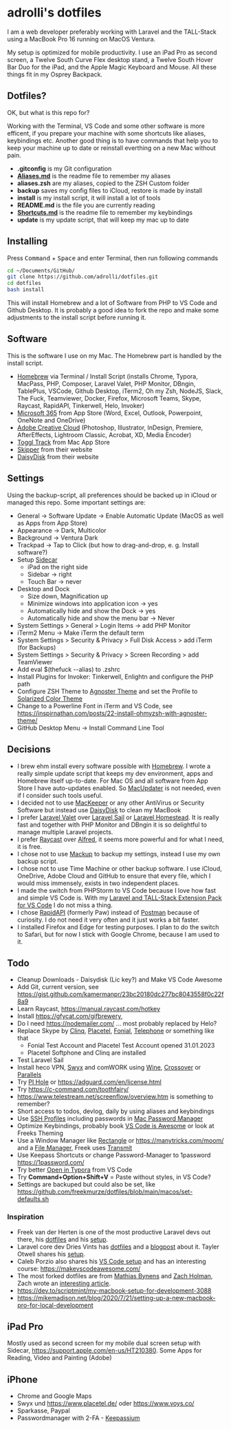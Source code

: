 # adrolli's dotfiles

I am a web developer preferably working with Laravel and the TALL-Stack using a MacBook Pro 16 running on MacOS Ventura.

My setup is optimized for mobile productivity. I use an iPad Pro as second screen, a Twelve South Curve Flex desktop stand, a Twelve South Hover Bar Duo for the iPad, and the Apple Magic Keyboard and Mouse. All these things fit in my Osprey Backpack.

## Dotfiles?

OK, but what is this repo for?

Working with the Terminal, VS Code and some other software is more efficent, if you prepare your machine with some shortcuts like aliases, keybindings etc. Another good thing is to have commands that help you to keep your machine up to date or reinstall everthing on a new Mac without pain.

- **.gitconfig** is my Git configuration
- **[Aliases.md](Aliases.md)** is the readme file to remember my aliases
- **aliases.zsh** are my aliases, copied to the ZSH Custom folder
- **backup** saves my config files to iCloud, restore is made by install
- **install** is my install script, it will install a lot of tools
- **README.md** is the file you are currently reading
- **[Shortcuts.md](Shortcuts.md)** is the readme file to remember my keybindings
- **update** is my update script, that will keep my mac up to date

## Installing

Press <kbd>Command</kbd> + <kbd>Space</kbd> and enter Terminal, then run following commands

```bash
cd ~/Documents/GitHub/
git clone https://github.com/adrolli/dotfiles.git
cd dotfiles
bash install
```

This will install Homebrew and a lot of Software from PHP to VS Code and Github Desktop. It is probably a good idea to fork the repo and make some adjustments to the install script before running it.

## Software

This is the software I use on my Mac. The Homebrew part is handled by the install script.

- [Homebrew](https://brew.sh/) via Terminal / Install Script (installs Chrome, Typora, MacPass, PHP, Composer, Laravel Valet, PHP Monitor, DBngin, TablePlus, VSCode, Github Desktop, iTerm2, Oh my Zsh, NodeJS, Slack, The Fuck, Teamviewer, Docker, Firefox, Microsoft Teams, Skype, Raycast, RapidAPI, Tinkerwell, Helo, Invoker)
- [Microsoft 365](https://www.microsoft.com/de-de/microsoft-365/) from App Store (Word, Excel, Outlook, Powerpoint, OneNote and OneDrive)
- [Adobe Creative Cloud](https://www.adobe.com/) (Photoshop, Illustrator, InDesign, Premiere, AfterEffects, Lightroom Classic, Acrobat, XD, Media Encoder)
- [Toggl Track](https://apps.apple.com/us/app/toggl-track-hours-time-log/id1291898086) from Mac App Store
- [Skipper](https://www.skipper18.com/) from their website
- [DaisyDisk](https://daisydiskapp.com/) from their website

## Settings

Using the backup-script, all preferences should be backed up in iCloud or managed this repo. Some important settings are:

- General -> Software Update -> Enable Automatic Update (MacOS as well as Apps from App Store)
- Appearance -> Dark, Multicolor
- Background -> Ventura Dark
- Trackpad -> Tap to Click (but how to drag-and-drop, e. g. Install software?)
- Setup [Sidecar](https://support.apple.com/HT210380)
  - iPad on the right side
  - Sidebar -> right
  - Touch Bar -> never
- Desktop and Dock
  - Size down, Magnification up
  - Minimize windows into application icon -> yes
  - Automatically hide and show the Dock -> yes
  - Automatically hide and show the menu bar -> Never
- System Settings > General > Login Items -> add PHP Monitor
- iTerm2 Menu -> Make iTerm the default term
- System Settings > Security & Privacy > Full Disk Access > add iTerm (for Backups)
- System Settings > Security & Privacy > Screen Recording > add TeamViewer
- Add eval $(thefuck --alias) to .zshrc
- Install Plugins for Invoker: Tinkerwell, Enlightn and configure the PHP path
- Configure ZSH Theme to [Agnoster Theme](https://github.com/agnoster/agnoster-zsh-theme) and set the Profile to [Solarized Color Theme](https://raw.githubusercontent.com/mbadolato/iTerm2-Color-Schemes/master/schemes/Solarized%20Dark%20-%20Patched.itermcolors)
- Change to a Powerline Font in iTerm and VS Code, see https://inspirnathan.com/posts/22-install-ohmyzsh-with-agnoster-theme/
- GitHub Desktop Menu -> Install Command Line Tool

## Decisions

- I brew ehm install every software possible with [Homebrew](https://brew.sh). I wrote a really simple update script that keeps my dev environment, apps and Homebrew itself up-to-date. For Mac OS and all software from App Store I have auto-updates enabled. So [MacUpdater](https://www.corecode.io/macupdater/) is not needed, even if I consider such tools useful.
- I decided not to use [MacKeeper](https://mackeeper.com/) or any other AntiVirus or Security Software but instead use [DaisyDisk](https://daisydiskapp.com/) to clean my MacBook
- I prefer [Laravel Valet](https://laravel.com/docs/valet) over [Laravel Sail](https://laravel.com/docs/sail) or [Laravel Homestead](https://laravel.com/docs/homestead). It is really fast and together with PHP Monitor and DBngin it is so delightful to manage multiple Laravel projects.
- I prefer [Raycast](https://www.raycast.com/) over [Alfred](https://www.alfredapp.com/), it seems more powerful and for what I need, it is free.
- I chose not to use [Mackup](https://github.com/lra/mackup) to backup my settings, instead I use my own backup script.
- I chose not to use Time Machine or other backup software. I use iCloud, OneDrive, Adobe Cloud and GitHub to ensure that every file, which I would miss immensely, exists in two independent places.
- I made the switch from PHPStorm to VS Code because I love how fast and simple VS Code is. With my [Laravel and TALL-Stack Extension Pack for VS Code](https://github.com/adrolli/tallui-vscode) I do not miss a thing.
- I chose [RapidAPI](https://paw.cloud/) (formerly Paw) instead of [Postman](https://www.postman.com/) because of curiosity. I do not need it very often and it just works a bit faster.
- I installed Firefox and Edge for testing purposes. I plan to do the switch to Safari, but for now I stick with Google Chrome, because I am used to it.

## Todo

- Cleanup Downloads - Daisydisk (Lic key?) and Make VS Code Awesome
- Add Git, current version, see https://gist.github.com/kamermanpr/23bc20180dc277bc8043558f0c22f8a9
- Learn Raycast, https://manual.raycast.com/hotkey
- Install https://gfycat.com/gifbrewery, 
- Do I need https://nodemailer.com/ ... most probably replaced by Helo?
- Replace Skype by [Clinq](https://clinq.com/), [Placetel](https://placetel.de/), [Fonial](https://www.fonial.de/), [Telephone](https://www.64characters.com/telephone/) or something like that
  - Fonial Test Account and Placetel Test Account opened 31.01.2023
  - Placetel Softphone and Clinq are installed
- Test Laravel Sail
- Install heco VPN, [Swyx](https://apps.apple.com/de/app/swyx-desktop/id1029922555?mt=12) and comWORK using [Wine](https://www.winehq.org/), [Crossover](https://www.codeweavers.com/crossover) or [Parallels](https://www.parallels.com/de/)
- Try [PI Hole](https://github.com/pi-hole/pi-hole) or https://adguard.com/en/license.html 
- Try https://c-command.com/toothfairy/ 
- https://www.telestream.net/screenflow/overview.htm is something to remember?
- Short access to todos, devlog, daily by using aliases and keybindings
- Use [SSH Profiles](https://hiltmon.com/blog/2013/07/18/fast-ssh-windows-with-iterm-2/) including passwords in [Mac Password Manager](https://support.apple.com/de-de/guide/mac-help/mchlf375f392/mac)
- Optimize Keybindings, probably book [VS Code is Awesome](https://makevscodeawesome.com/) or look at Freeks Theming
- Use a Window Manager like [Rectangle](https://github.com/rxhanson/Rectangle) or https://manytricks.com/moom/ and a [File Manager](https://www.macgasm.net/software/file-manager-mac/), Freek uses [Transmit](https://panic.com/transmit/)
- Use Keepass Shortcuts or change Password-Manager to 1password https://1password.com/
- Try better [Open in Typora](https://marketplace.visualstudio.com/items?itemName=cyberbiont.vscode-open-in-typora&utm_source=VSCode.pro&utm_campaign=AhmadAwais) from VS Code
- Try **Command+Option+Shift+V** = Paste without styles, in VS Code?
- Settings are backuped but could also be set, like https://github.com/freekmurze/dotfiles/blob/main/macos/set-defaults.sh

### Inspiration

- Freek van der Herten is one of the most productive Laravel devs out there, his [dotfiles](https://github.com/freekmurze/dotfiles) and his [setup](https://freek.dev/2357-my-current-setup-end-2022-edition).
- Laravel core dev Dries Vints has [dotfiles](https://github.com/driesvints/dotfiles) and a [blogpost](https://driesvints.com/blog/getting-started-with-dotfiles/) about it. Tayler Otwell shares his [setup](https://medium.com/@taylorotwell/how-i-work-october-2018-edition-e66a09931e7f).
- Caleb Porzio also shares his [VS Code setup](https://calebporzio.com/my-vs-code-setup-2) and has an interesting course: https://makevscodeawesome.com/
- The most forked dotfiles are from [Mathias Bynens](https://github.com/mathiasbynens/dotfiles) and [Zach Holman](https://github.com/holman/dotfiles), Zach wrote an [interesting article](https://zachholman.com/2010/08/dotfiles-are-meant-to-be-forked/).
- https://dev.to/scriptmint/my-macbook-setup-for-development-3088
- https://mikemadison.net/blog/2020/7/21/setting-up-a-new-macbook-pro-for-local-development

## iPad Pro

Mostly used as second screen for my mobile dual screen setup with Sidecar, https://support.apple.com/en-us/HT210380. Some Apps for Reading, Video and Painting (Adobe)

## iPhone

- Chrome and Google Maps
- Swyx und https://www.placetel.de/ oder https://www.voys.co/
- Sparkasse, Paypal
- Passwordmanager with 2-FA - [Keepassium](https://apps.apple.com/de/app/keepassium-keepass-passwords/id1435127111)
